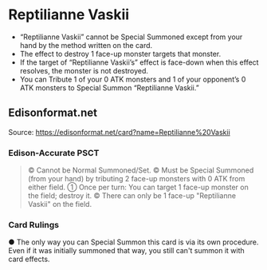 # Reptilianne Vaskii

*   “Reptilianne Vaskii” cannot be Special Summoned except from your hand by the method written on the card.
*   The effect to destroy 1 face-up monster targets that monster.
*   If the target of “Reptilianne Vaskii’s” effect is face-down when this effect resolves, the monster is not destroyed.
*   You can Tribute 1 of your 0 ATK monsters and 1 of your opponent’s 0 ATK monsters to Special Summon “Reptilianne Vaskii.”

## Edisonformat.net

Source: https://edisonformat.net/card?name=Reptilianne%20Vaskii

### Edison-Accurate PSCT

> © Cannot be Normal Summoned/Set.
> © Must be Special Summoned (from your hand) by tributing 2 face-up monsters with 0 ATK from either field.
> ① Once per turn: You can target 1 face-up monster on the field; destroy it.
> © There can only be 1 face-up "Reptilianne Vaskii" on the field.

### Card Rulings

● The only way you can Special Summon this card is via its own procedure.
Even if it was initially summoned that way, you still can't summon it with card effects.
            